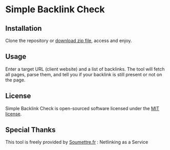 # Simple Backlink Check

## Installation

Clone the repository or [download zip file](https://github.com/soumettre/simple-backlink-check/archive/master.zip), access and enjoy.

## Usage

Enter a target URL (client website) and a list of backlinks. The tool will fetch all pages, parse them, and tell you if your backlink is still present or not on the page.

## License

Simple Backlink Check is open-sourced software licensed under the [MIT license](https://opensource.org/licenses/MIT).

## Special Thanks

This tool is freely provided by [Soumettre.fr](https://soumettre.fr) : Netlinking as a Service 